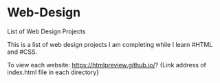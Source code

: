 # Web-Design
List of Web Design Projects

This is a list of web design projects I am completing while I learn #HTML and #CSS.

To view each website: https://htmlpreview.github.io/? {Link address of index.html file in each directory}
